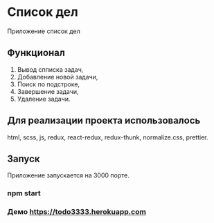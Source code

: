 # Список дел
Приложение список дел

## Функционал
1) Вывод спписка задач,
2) Добавление новой задачи,
3) Поиск по подстроке,
4) Завершение задачи,
5) Удаление задачи.

## Для реализации проекта использовалось
html,
scss,
js,
redux,
react-redux,
redux-thunk,
normalize.css,
prettier.

## Запуск
Приложение запускается на 3000 порте.

### npm start
  
### Демо https://todo3333.herokuapp.com
